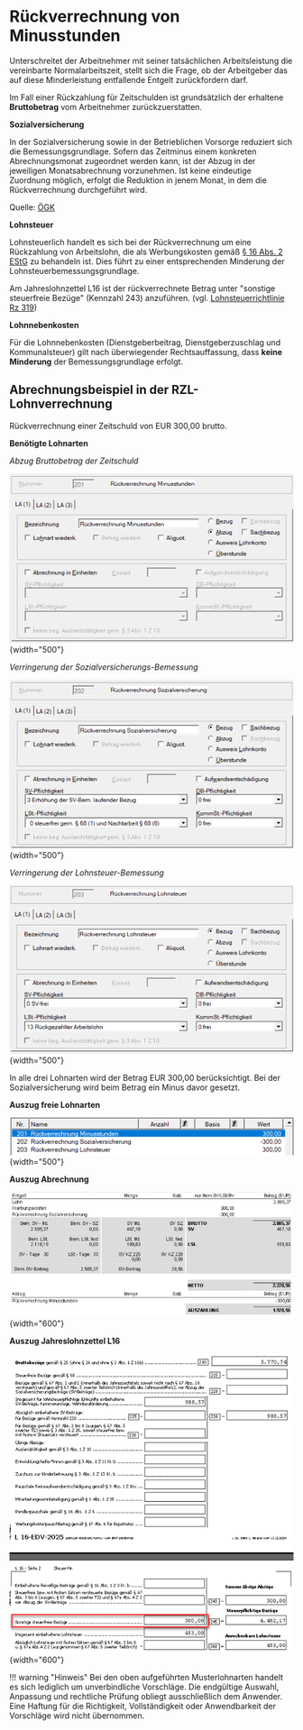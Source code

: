 # Rückverrechnung von Minusstunden

Unterschreitet der Arbeitnehmer mit seiner tatsächlichen Arbeitsleistung die vereinbarte Normalarbeitszeit, stellt sich die Frage, ob der Arbeitgeber das auf diese Minderleistung entfallende Entgelt zurückfordern darf. 

Im Fall einer Rückzahlung für Zeitschulden ist grundsätzlich der erhaltene **Bruttobetrag** vom Arbeitnehmer zurückzuerstatten.

**Sozialversicherung**

In der Sozialversicherung sowie in der Betrieblichen Vorsorge reduziert sich die Bemessungsgrundlage. Sofern das Zeitminus einem konkreten Abrechnungsmonat zugeordnet werden kann, ist der Abzug in der jeweiligen Monatsabrechnung vorzunehmen. Ist keine eindeutige Zuordnung möglich, erfolgt die Reduktion in jenem Monat, in dem die Rückverrechnung durchgeführt wird.

Quelle: [ÖGK](https://www.gesundheitskasse.at/cdscontent/?contentid=10007.893168&portal=oegkdgportal)

**Lohnsteuer**

Lohnsteuerlich handelt es sich bei der Rückverrechnung um eine Rückzahlung von Arbeitslohn, die als Werbungskosten gemäß [§ 16 Abs. 2 EStG](https://www.ris.bka.gv.at/NormDokument.wxe?Abfrage=Bundesnormen&Gesetzesnummer=10004570&Artikel=&Paragraf=16&Anlage=&Uebergangsrecht=) zu behandeln ist. Dies führt zu einer entsprechenden Minderung der Lohnsteuerbemessungsgrundlage.

Am Jahreslohnzettel L16 ist der rückverrechnete Betrag unter "sonstige steuerfreie Bezüge" (Kennzahl 243) anzuführen. (vgl. [Lohnsteuerrichtlinie Rz 319](https://findok.bmf.gv.at/findok/volltext(suche:Standardsuche)?segmentId=af96b89b-0d22-4bba-b160-b42903369ad0))

**Lohnnebenkosten**

Für die Lohnnebenkosten (Dienstgeberbeitrag, Dienstgeberzuschlag und Kommunalsteuer) gilt nach überwiegender Rechtsauffassung, dass **keine Minderung** der Bemessungsgrundlage erfolgt.

## Abrechnungsbeispiel in der RZL-Lohnverrechnung

Rückverrechnung einer Zeitschuld von EUR 300,00 brutto.

**Benötigte Lohnarten**

*Abzug Bruttobetrag der Zeitschuld*

![Image](img/image611.png){width="500"}

*Verringerung der Sozialversicherungs-Bemessung*

![Image](img/image612.png){width="500"}

*Verringerung der Lohnsteuer-Bemessung*

![Image](img/image613.png){width="500"}

In alle drei Lohnarten wird der Betrag EUR 300,00 berücksichtigt. Bei der Sozialversicherung wird beim Betrag ein Minus davor gesetzt.

**Auszug freie Lohnarten**

![Image](img/image614.png){width="500"}

**Auszug Abrechnung**

![Image](img/image615.png){width="600"}

**Auszug Jahreslohnzettel L16**

![Image](img/image616.png){width="600"}

!!! warning "Hinweis"
    Bei den oben aufgeführten Musterlohnarten handelt es sich lediglich um unverbindliche Vorschläge. Die endgültige Auswahl, Anpassung und rechtliche Prüfung obliegt ausschließlich dem Anwender. Eine Haftung für die Richtigkeit, Vollständigkeit oder Anwendbarkeit der Vorschläge wird nicht übernommen.